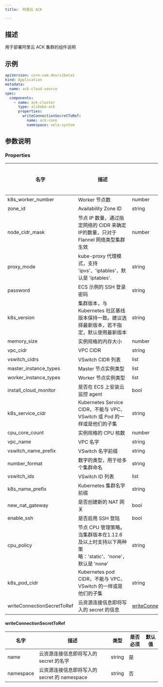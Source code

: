 ```yaml
---
title:  阿里云 ACK

---
```


## 描述

用于部署阿里云 ACK 集群的组件说明

## 示例

```yaml
apiVersion: core.oam.dev/v1beta1
kind: Application
metadata:
  name: ack-cloud-source
spec:
  components:
    - name: ack-cluster
      type: alibaba-ack
      properties:
        writeConnectionSecretToRef:
          name: ack-conn
          namespace: vela-system

```

## 参数说明


### Properties

名字 | 描述 | 类型 | 是否必须 | 默认值
------------ | ------------- | ------------- | ------------- | ------------- 
k8s_worker_number | Worker 节点数 | number | 否 |
zone_id | Availability Zone ID | string | 否 |
node_cidr_mask | 节点 IP 数量，通过指定网络的 CIDR 来确定IP的数量，只对于 Flannel 网络类型集群生效 | number | 否 |
proxy_mode | kube-proxy 代理模式，支持 'ipvs'、'iptables'，默认是 'iptables'. | string | 否 |
password | ECS 示例的 SSH 登录密码 | string | 否 |
k8s_version | 集群版本，与 Kubernetes 社区基线版本保持一致。建议选择最新版本，若不指定，默认使用最新版本 | string | 否 |
memory_size | 实例规格的内存大小 | number | 否 |
vpc_cidr | VPC CIDR | string | 否 |
vswitch_cidrs | VSwitch CIDR 列表 | list | 否 |
master_instance_types | Master 节点实例类型 | list | 否 |
worker_instance_types | Worker 节点实例类型 | list | 否 |
install_cloud_monitor | 是否在 ECS 上安装云监控 agent | bool | 否 |
k8s_service_cidr | Kubernetes Service CIDR，不能与 VPC、VSwitch 或 Pod 的一样或是他们的子集 | string | 否 |
cpu_core_count | 实例规格的 CPU 核数 | number | 否 |
vpc_name | VPC 名字 | string | 否 |
vswitch_name_prefix | VSwitch 名字前缀 | string | 否 |
number_format | 数字的类型，用于给多个集群命名 | string | 否 |
vswitch_ids | VSwitch ID 列表 | list | 否 |
k8s_name_prefix | Kubernetes 集群名字前缀 | string | 否 |
new_nat_gateway | 是否创建新的 NAT 网关 | bool | 否 |
enable_ssh | 是否启用 SSH 登陆 | bool | 否 |
cpu_policy | 节点 CPU 管理策略。当集群版本在1.12.6及以上时支持以下两种策略：'static'、'none'，默认是 'none' | string | 否 |
k8s_pod_cidr | Kubernetes pod CIDR，不能与 VPC、VSwitch 的一样或是他们的子集 | string | 否 |
writeConnectionSecretToRef | 云资源连接信息即将写入的 secret 的信息 | [writeConnectionSecretToRef](#writeConnectionSecretToRef) | 否 |


#### writeConnectionSecretToRef

名字 | 描述 | 类型 | 是否必须 | 默认值
------------ | ------------- | ------------- | ------------- | ------------- 
name | 云资源连接信息即将写入的 secret 的名字 | string | 是 |
namespace | 云资源连接信息即将写入的 secret 的 namespace | string | 否 |
